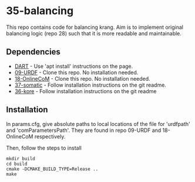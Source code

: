 # 35-balancing

This repo contains code for balancing krang. Aim is to implement original balancing logic (repo 28) such that it is more readable and maintainable.
 
## Dependencies

- [DART](https://dartsim.github.io/install_dart_on_ubuntu.html) - Use 'apt install' instructions on the page.
- [09-URDF](https://github.gatech.edu/WholeBodyControlAttempt1/09-URDF) - Clone this repo. No installation needed.
- [18-OnlineCoM](https://github.gatech.edu/WholeBodyControlAttempt1/18-OnlineCoM) - Clone this repo. No installation needed.
- [37-somatic](https://github.gatech.edu/WholeBodyControlAttempt1/37-somatic) - Follow installation instructions on the git readme.
- [36-kore](https://github.gatech.edu/WholeBodyControlAttempt1/37-somatic) - Follow installation instructions on the git readme

## Installation

In params.cfg, give absolute paths to local locations of the file for 'urdfpath' and 'comParametersPath'. They are found in repo 09-URDF and 18-OnlineCoM respectively.

Then, follow the steps to install

    mkdir build
    cd build
    cmake -DCMAKE_BUILD_TYPE=Release ..
    make
